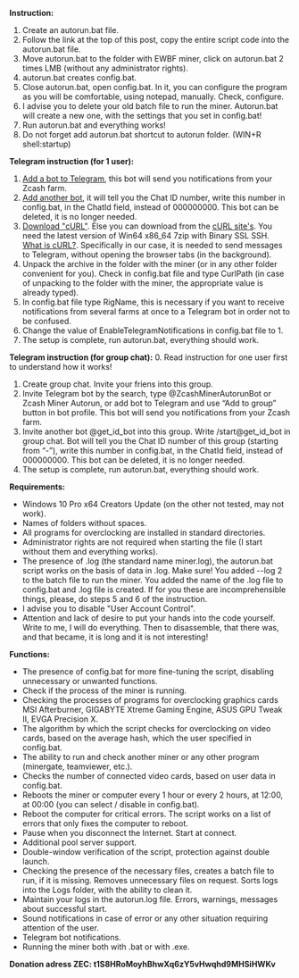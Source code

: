 **Instruction:**
1. Create an autorun.bat file.
2. Follow the link at the top of this post, copy the entire script code into the autorun.bat file.
3. Move autorun.bat to the folder with EWBF miner, click on autorun.bat 2 times LMB (without any administrator rights).
4. autorun.bat creates config.bat.
5. Close autorun.bat, open config.bat. In it, you can configure the program as you will be comfortable, using notepad, manually. Check, configure.
6. I advise you to delete your old batch file to run the miner. Autorun.bat will create a new one, with the settings that you set in config.bat!
7. Run autorun.bat and everything works!
8. Do not forget add autorun.bat shortcut to autorun folder. (WIN+R shell:startup)


**Telegram instruction (for 1 user):**
1. [Add a bot to Telegram](https://t.me/ZcashMinerAutorunBot), this bot will send you notifications from your Zcash farm.
2. [Add another bot](https://t.me/get_id_bot), it will tell you the Chat ID number, write this number in config.bat, in the ChatId field, instead of 000000000. This bot can be deleted, it is no longer needed.
3. [Download "cURL"](https://goo.gl/b7N6qV). Else you can download from the [cURL site's](https://curl.haxx.se). You need the latest version of Win64 x86_64 7zip with Binary SSL SSH. [What is cURL?](https://en.wikipedia.org/wiki/CURL). Specifically in our case, it is needed to send messages to Telegram, without opening the browser tabs (in the background).
4. Unpack the archive in the folder with the miner (or in any other folder convenient for you). Check in config.bat file and type CurlPath (in case of unpacking to the folder with the miner, the appropriate value is already typed).
5. In config.bat file type RigName, this is necessary if you want to receive notifications from several farms at once to a Telegram bot in order not to be confused.
6. Change the value of EnableTelegramNotifications in config.bat file to 1.
7. The setup is complete, run autorun.bat, everything should work.


**Telegram instruction (for group chat):**
0. Read instruction for one user first to understand how it works!
1. Create group chat. Invite your friens into this group.
2. Invite Telegram bot by the search, type @ZcashMinerAutorunBot or Zcash Miner Autorun, or add bot to Telegram and use “Add to group” button in bot profile. This bot will send you notifications from your Zcash farm.
3. Invite another bot @get_id_bot into this group. Write /start@get_id_bot in group chat. Bot will tell you the Chat ID number of this group (starting from “-”), write this number in config.bat, in the ChatId field, instead of 000000000. This bot can be deleted, it is no longer needed.
4. The setup is complete, run autorun.bat, everything should work.


**Requirements:**
* Windows 10 Pro x64 Creators Update (on the other not tested, may not work).
* Names of folders without spaces.
* All programs for overclocking are installed in standard directories.
* Administrator rights are not required when starting the file (I start without them and everything works).
* The presence of .log (the standard name miner.log), the autorun.bat script works on the basis of data in .log.
Make sure! You added --log 2 to the batch file to run the miner. You added the name of the .log file to config.bat and .log file is created. If for you these are incomprehensible things, please, do steps 5 and 6 of the instruction.
* I advise you to disable "User Account Control".
* Attention and lack of desire to put your hands into the code yourself. Write to me, I will do everything. Then to disassemble, that there was, and that became, it is long and it is not interesting!


**Functions:**
* The presence of config.bat for more fine-tuning the script, disabling unnecessary or unwanted functions.
* Check if the process of the miner is running.
* Checking the processes of programs for overclocking graphics cards MSI Afterburner, GIGABYTE Xtreme Gaming Engine, ASUS GPU Tweak II, EVGA Precision X.
* The algorithm by which the script checks for overclocking on video cards, based on the average hash, which the user specified in config.bat.
* The ability to run and check another miner or any other program (minergate, teamviewer, etc.).
* Checks the number of connected video cards, based on user data in config.bat.
* Reboots the miner or computer every 1 hour or every 2 hours, at 12:00, at 00:00 (you can select / disable in config.bat).
* Reboot the computer for critical errors. The script works on a list of errors that only fixes the computer to reboot.
* Pause when you disconnect the Internet. Start at connect.
* Additional pool server support.
* Double-window verification of the script, protection against double launch.
* Checking the presence of the necessary files, creates a batch file to run, if it is missing. Removes unnecessary files on request. Sorts logs into the Logs folder, with the ability to clean it.
* Maintain your logs in the autorun.log file. Errors, warnings, messages about successful start.
* Sound notifications in case of error or any other situation requiring attention of the user.
* Telegram bot notifications.
* Running the miner both with .bat or with .exe.

**Donation adress ZEC: t1S8HRoMoyhBhwXq6zY5vHwqhd9MHSiHWKv**
